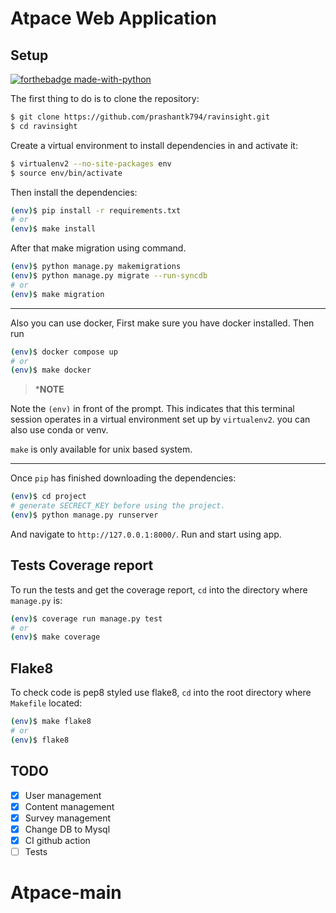 # Atpace Web Application

## Setup

[![forthebadge made-with-python](http://ForTheBadge.com/images/badges/made-with-python.svg)](https://www.python.org/)


The first thing to do is to clone the repository:

```sh
$ git clone https://github.com/prashantk794/ravinsight.git
$ cd ravinsight
```

Create a virtual environment to install dependencies in and activate it:

```sh
$ virtualenv2 --no-site-packages env
$ source env/bin/activate
```

Then install the dependencies:

```sh
(env)$ pip install -r requirements.txt
# or
(env)$ make install
```
After that make migration using command.
```sh
(env)$ python manage.py makemigrations
(env)$ python manage.py migrate --run-syncdb
# or
(env)$ make migration
```
---

Also you can use docker, First make sure you have docker installed. Then run 

```sh 
(env)$ docker compose up
# or 
(env)$ make docker
```

> ***NOTE**

Note the `(env)` in front of the prompt. This indicates that this terminal
session operates in a virtual environment set up by `virtualenv2`.
you can also use conda or venv.

`make` is only available for unix based system. 

---

Once `pip` has finished downloading the dependencies:
```sh
(env)$ cd project
# generate SECRECT_KEY before using the project.
(env)$ python manage.py runserver
```
And navigate to `http://127.0.0.1:8000/`.
Run and start using app.

## Tests Coverage report

To run the tests and get the coverage report, `cd` into the directory where `manage.py` is:
```sh
(env)$ coverage run manage.py test
# or
(env)$ make coverage
```

## Flake8

To check code is pep8 styled use flake8, `cd` into the root directory where `Makefile` located:
```sh
(env)$ make flake8
# or
(env)$ flake8
```

## TODO

- [x] User management 
- [x] Content management
- [x] Survey management
- [x] Change DB to Mysql
- [x] CI github action
- [ ] Tests
# Atpace-main
